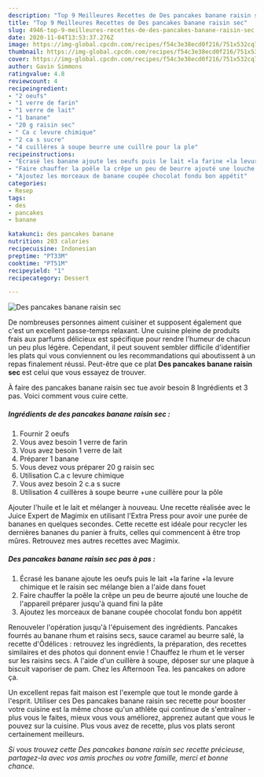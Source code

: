 ```yaml
---
description: "Top 9 Meilleures Recettes de Des pancakes banane raisin sec"
title: "Top 9 Meilleures Recettes de Des pancakes banane raisin sec"
slug: 4946-top-9-meilleures-recettes-de-des-pancakes-banane-raisin-sec
date: 2020-11-04T13:53:37.276Z
image: https://img-global.cpcdn.com/recipes/f54c3e38ecd0f216/751x532cq70/des-pancakes-banane-raisin-sec-photo-principale-de-la-recette.jpg
thumbnail: https://img-global.cpcdn.com/recipes/f54c3e38ecd0f216/751x532cq70/des-pancakes-banane-raisin-sec-photo-principale-de-la-recette.jpg
cover: https://img-global.cpcdn.com/recipes/f54c3e38ecd0f216/751x532cq70/des-pancakes-banane-raisin-sec-photo-principale-de-la-recette.jpg
author: Gavin Simmons
ratingvalue: 4.8
reviewcount: 4
recipeingredient:
- "2 oeufs"
- "1 verre de farin"
- "1 verre de lait"
- "1 banane"
- "20 g raisin sec"
- " Ca c levure chimique"
- "2 ca s sucre"
- "4 cuillères à soupe beurre une cuillre pour la ple"
recipeinstructions:
- "Écrasé les banane ajoute les oeufs puis le lait +la farine +la levure chimique et le raisin sec mélange bien a l&#39;aide dans fouet"
- "Faire chauffer la poêle la crêpe un peu de beurre ajouté une louche de l&#39;appareil préparer jusqu&#39;à quand fini la pâte"
- "Ajoutez les morceaux de banane coupée chocolat fondu bon appétit"
categories:
- Resep
tags:
- des
- pancakes
- banane

katakunci: des pancakes banane 
nutrition: 203 calories
recipecuisine: Indonesian
preptime: "PT33M"
cooktime: "PT51M"
recipeyield: "1"
recipecategory: Dessert

---
```



![Des pancakes banane raisin sec](https://img-global.cpcdn.com/recipes/f54c3e38ecd0f216/751x532cq70/des-pancakes-banane-raisin-sec-photo-principale-de-la-recette.jpg)

De nombreuses personnes aiment cuisiner et supposent également que c'est un excellent passe-temps relaxant. Une cuisine pleine de produits frais aux parfums délicieux est spécifique pour rendre l'humeur de chacun un peu plus légère. Cependant, il peut souvent sembler difficile d'identifier les plats qui vous conviennent ou les recommandations qui aboutissent à un repas finalement réussi. Peut-être que ce plat <strong> Des pancakes banane raisin sec </strong> est celui que vous essayez de trouver.

<!--inarticleads1-->

À faire des pancakes banane raisin sec tue avoir besoin 8 Ingrédients et 3 pas. Voici comment vous cuire cette.

##### Ingrédients de des pancakes banane raisin sec :

1. Fournir 2 oeufs
1. Vous avez besoin 1 verre de farin
1. Vous avez besoin 1 verre de lait
1. Préparer 1 banane
1. Vous devez vous préparer 20 g raisin sec
1. Utilisation  C.a c levure chimique
1. Vous avez besoin 2 c.a s sucre
1. Utilisation 4 cuillères à soupe beurre +une cuillère pour la pôle


Ajouter l&#39;huile et le lait et mélanger à nouveau. Une recette réalisée avec le Juice Expert de Magimix en utilisant l&#39;Extra Press pour avoir une purée de bananes en quelques secondes. Cette recette est idéale pour recycler les dernières bananes du panier à fruits, celles qui commencent à être trop mûres. Retrouvez mes autres recettes avec Magimix. 

<!--inarticleads2-->

##### Des pancakes banane raisin sec pas à pas :

1. Écrasé les banane ajoute les oeufs puis le lait +la farine +la levure chimique et le raisin sec mélange bien a l&#39;aide dans fouet
1. Faire chauffer la poêle la crêpe un peu de beurre ajouté une louche de l&#39;appareil préparer jusqu&#39;à quand fini la pâte
1. Ajoutez les morceaux de banane coupée chocolat fondu bon appétit


Renouveler l&#39;opération jusqu&#39;à l&#39;épuisement des ingrédients. Pancakes fourrés au banane rhum et raisins secs, sauce caramel au beurre salé, la recette d&#39;Ôdélices : retrouvez les ingrédients, la préparation, des recettes similaires et des photos qui donnent envie ! Chauffez le rhum et le verser sur les raisins secs. A l&#39;aide d&#39;un cuillère à soupe, déposer sur une plaque à biscuit vaporiser de pam. Chez les Afternoon Tea. les pancakes on adore ça. 

<!--inarticleads1-->

<p>
Un excellent repas fait maison est l'exemple que tout le monde garde à l'esprit. Utiliser ces Des pancakes banane raisin sec recette pour booster votre cuisine est la même chose qu'un athlète qui continue de s'entraîner - plus vous le faites, mieux vous vous améliorez, apprenez autant que vous le pouvez sur la cuisine. Plus vous avez de recette, plus vos plats seront certainement meilleurs.
</p>

<p>
<i>Si vous trouvez cette Des pancakes banane raisin sec recette précieuse, partagez-la avec vos amis proches ou votre famille, merci et bonne chance.</i>
</p>
